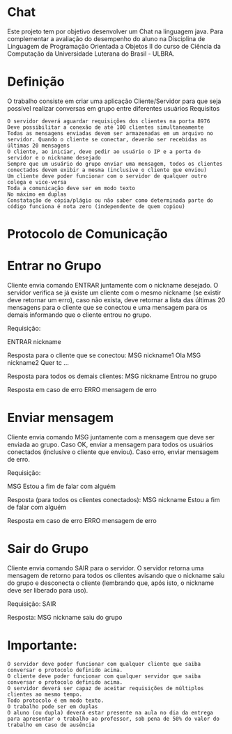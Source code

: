# Chat

Este projeto tem por objetivo desenvolver um Chat na linguagem java.
Para complementar a avaliação do desempenho do aluno na Disciplina de Linguagem de Programação Orientada a Objetos II do curso de Ciência da Computação da Universidade Luterana do Brasil - ULBRA.

# Definição

O trabalho consiste em criar uma aplicação Cliente/Servidor para que seja possível realizar conversas em grupo entre diferentes usuários
Requisitos

    O servidor deverá aguardar requisições dos clientes na porta 8976
    Deve possibilitar a conexão de até 100 clientes simultaneamente
    Todas as mensagens enviadas devem ser armazenadas em um arquivo no servidor. Quando o cliente se conectar, deverão ser recebidas as últimas 20 mensagens
    O cliente, ao iniciar, deve pedir ao usuário o IP e a porta do servidor e o nickname desejado
    Sempre que um usuário do grupo enviar uma mensagem, todos os clientes conectados devem exibir a mesma (inclusive o cliente que enviou)
    Um cliente deve poder funcionar com o servidor de qualquer outro colega e vice-versa
    Toda a comunicação deve ser em modo texto
    No máximo em duplas
    Constatação de cópia/plágio ou não saber como determinada parte do código funciona é nota zero (independente de quem copiou)

# Protocolo de Comunicação
# Entrar no Grupo 

Cliente envia comando ENTRAR juntamente com o nickname desejado. O servidor verifica se já existe um cliente com o mesmo nickname (se existir deve retornar um erro), caso não exista, deve retornar a lista das últimas 20 mensagens para o cliente que se conectou e uma mensagem para os demais informando que o cliente entrou no grupo.

Requisição:

ENTRAR nickname

Resposta para o cliente que se conectou:
MSG nickname1 Ola
MSG nickname2 Quer tc
...

Resposta para todos os demais clientes:
MSG nickname Entrou no grupo

Resposta em caso de erro
ERRO mensagem de erro

# Enviar mensagem

Cliente envia comando MSG juntamente com a mensagem que deve ser enviada ao grupo. Caso OK, enviar a mensagem para todos os usuários conectados (inclusive o cliente que enviou). Caso erro, enviar mensagem de erro.

Requisição:

MSG Estou a fim de falar com alguém

Resposta (para todos os clientes conectados):
MSG nickname Estou a fim de falar com alguém

Resposta em caso de erro
ERRO mensagem de erro

# Sair do Grupo

Cliente envia comando SAIR para o servidor. O servidor retorna uma mensagem de retorno para todos os clientes avisando que o nickname saiu do grupo e desconecta o cliente (lembrando que, após isto, o nickname deve ser liberado para uso).

Requisição:
SAIR

Resposta:
MSG nickname saiu do grupo

# Importante:

    O servidor deve poder funcionar com qualquer cliente que saiba conversar o protocolo definido acima.
    O cliente deve poder funcionar com qualquer servidor que saiba conversar o protocolo definido acima.
    O servidor deverá ser capaz de aceitar requisições de múltiplos clientes ao mesmo tempo.
    Todo protocolo é em modo texto.
    O trabalho pode ser em duplas
    O aluno (ou dupla) deverá estar presente na aula no dia da entrega para apresentar o trabalho ao professor, sob pena de 50% do valor do trabalho em caso de ausência

